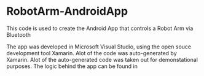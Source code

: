 # RobotArm-AndroidApp
This code is used to create the Android App that controls a Robot Arm via Bluetooth

The app was developed in Microsoft Visual Studio, using the open souce development tool Xamarin. Alot of the code was auto-generated by Xamarin. Alot of the auto-generated code was taken out for demonstational purposes. The logic behind the app can be found in 
